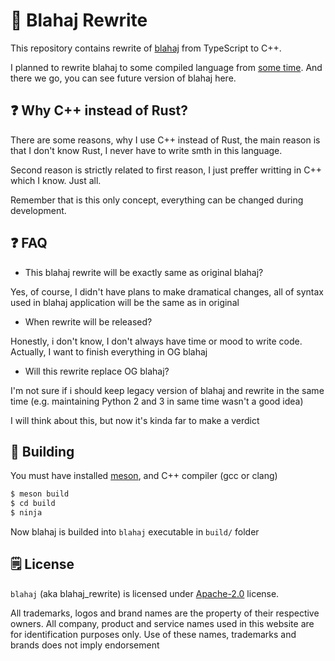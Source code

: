 # 🦈 Blahaj Rewrite

This repository contains rewrite of [blahaj](https://github.com/sech1p/blahaj) from TypeScript to C++.

I planned to rewrite blahaj to some compiled language from [some time](https://github.com/users/sech1p/projects/4?pane=issue&itemId=78622173). And there we go, you can see future version of blahaj here.

## ❓ Why C++ instead of Rust?

There are some reasons, why I use C++ instead of Rust, the main reason is that I don't know Rust, I never have to write smth in this language.

Second reason is strictly related to first reason, I just preffer writting in C++ which I know. Just all.

Remember that is this only concept, everything can be changed during development.

## ❓ FAQ

- This blahaj rewrite will be exactly same as original blahaj?

Yes, of course, I didn't have plans to make dramatical changes, all of syntax used in blahaj application will be the same as in original

- When rewrite will be released?

Honestly, i don't know, I don't always have time or mood to write code. Actually, I want to finish everything in OG blahaj

- Will this rewrite replace OG blahaj?

I'm not sure if i should keep legacy version of blahaj and rewrite in the same time (e.g. maintaining Python 2 and 3 in same time wasn't a good idea)

I will think about this, but now it's kinda far to make a verdict

## 🔧 Building

You must have installed [meson](https://mesonbuild.com), and C++ compiler (gcc or clang)

```sh
$ meson build
$ cd build
$ ninja
```

Now blahaj is builded into `blahaj` executable in `build/` folder

## 🗒️ License

`blahaj` (aka blahaj_rewrite) is licensed under [Apache-2.0](LICENSE) license.

All trademarks, logos and brand names are the property of their respective owners. All company, product and service names used in this website are for identification purposes only. Use of these names, trademarks and brands does not imply endorsement
